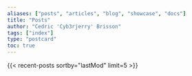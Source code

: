 ```yaml
---
aliases: ["posts", "articles", "blog", "showcase", "docs"]
title: "Posts"
author: "Cedric 'Cyb3rjerry' Brisson"
tags: ["index"]
type: "postcard"
toc: true
---
```


{{< recent-posts sortby="lastMod" limit=5 >}}

